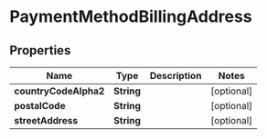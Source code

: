 

# PaymentMethodBillingAddress


## Properties

| Name | Type | Description | Notes |
|------------ | ------------- | ------------- | -------------|
|**countryCodeAlpha2** | **String** |  |  [optional] |
|**postalCode** | **String** |  |  [optional] |
|**streetAddress** | **String** |  |  [optional] |



